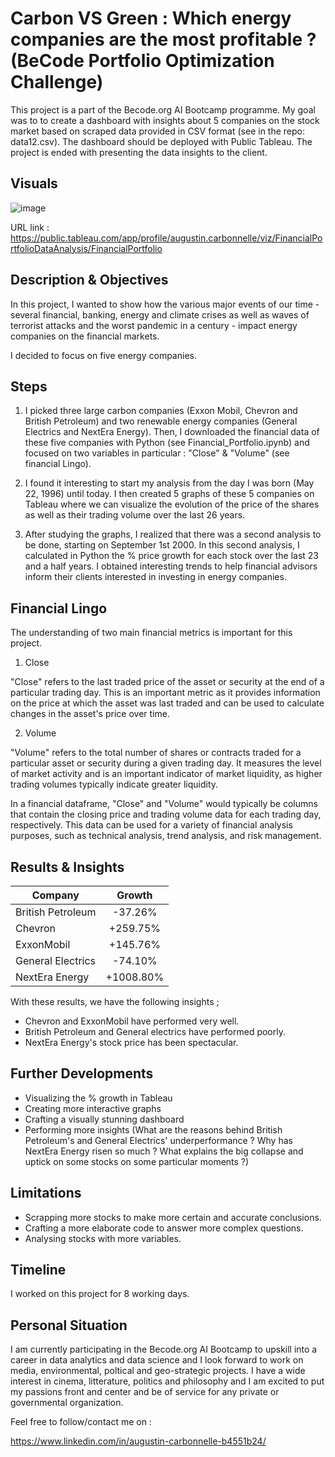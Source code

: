 # Carbon VS Green : Which energy companies are the most profitable ? (BeCode Portfolio Optimization Challenge)

This project is a part of the Becode.org AI Bootcamp programme. My goal was to to create a dashboard with insights about 5 companies on the stock market based on scraped data provided in CSV format (see in the repo: data12.csv). The dashboard should be deployed with Public Tableau. The project is ended with presenting the data insights to the client.


## Visuals

![image](https://user-images.githubusercontent.com/119889349/226913357-3dbb0d1c-38f9-4c37-b898-0c28ff96ccff.png)

URL link : https://public.tableau.com/app/profile/augustin.carbonnelle/viz/FinancialPortfolioDataAnalysis/FinancialPortfolio


## Description & Objectives

In this project, I wanted to show how the various major events of our time - several financial, banking, energy and climate crises as well as waves of terrorist attacks and the worst pandemic in a century - impact energy companies on the financial markets. 

I decided to focus on five energy companies.

## Steps

1) I picked three large carbon companies (Exxon Mobil, Chevron and British Petroleum) and two renewable energy companies (General Electrics and NextEra Energy). Then, I downloaded the financial data of these five companies with Python (see Financial_Portfolio.ipynb) and focused on two variables in particular : "Close" & "Volume" (see financial Lingo).

2) I found it interesting to start my analysis from the day I was born (May 22, 1996) until today. I then created 5 graphs of these 5 companies on Tableau where we can visualize the evolution of the price of the shares as well as their trading volume over the last 26 years. 

3) After studying the graphs, I realized that there was a second analysis to be done, starting on September 1st 2000. In this second analysis, I calculated in Python the % price growth for each stock over the last 23 and a half years. I obtained interesting trends to help financial advisors inform their clients interested in investing in energy companies. 


## Financial Lingo

The understanding of two main financial metrics is important for this project.

1) Close

"Close" refers to the last traded price of the asset or security at the end of a particular trading day. This is an important metric as it provides information on the price at which the asset was last traded and can be used to calculate changes in the asset's price over time.

2) Volume

"Volume" refers to the total number of shares or contracts traded for a particular asset or security during a given trading day. It measures the level of market activity and is an important indicator of market liquidity, as higher trading volumes typically indicate greater liquidity.

In a financial dataframe, "Close" and "Volume" would typically be columns that contain the closing price and trading volume data for each trading day, respectively. This data can be used for a variety of financial analysis purposes, such as technical analysis, trend analysis, and risk management.


##  Results & Insights

| Company           | Growth    |
|-------------------|:---------:|
| British Petroleum | -37.26%   |
| Chevron           | +259.75%  |
| ExxonMobil        | +145.76%  |
| General Electrics | -74.10%   |
| NextEra Energy    | +1008.80% |

With these results, we have the following insights ;

* Chevron and ExxonMobil have performed very well.
* British Petroleum and General electrics have performed poorly.
* NextEra Energy's stock price has been spectacular.


## Further Developments

* Visualizing the % growth in Tableau
* Creating more interactive graphs
* Crafting a visually stunning dashboard
* Performing more insights (What are the reasons behind British Petroleum's and General Electrics' underperformance ? Why has NextEra Energy risen so much ? What explains the big collapse and uptick on some stocks on some particular moments ?)


## Limitations

* Scrapping more stocks to make more certain and accurate conclusions.
* Crafting a more elaborate code to answer more complex questions.
* Analysing stocks with more variables. 


## Timeline

I worked on this project for 8 working days. 


## Personal Situation

I am currently participating in the Becode.org AI Bootcamp to upskill into a career in data analytics and data science and I look forward to work on media, environmental, poltical and geo-strategic projects. 
I have a wide interest in cinema, litterature, politics and philosophy and I am excited to put my passions front and center and be of service for any private or governmental organization. 

Feel free to follow/contact me on :

https://www.linkedin.com/in/augustin-carbonnelle-b4551b24/
